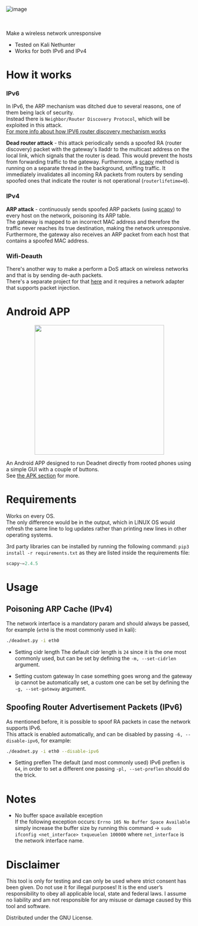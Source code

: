 ![image](https://user-images.githubusercontent.com/59119926/201936090-065e1301-6edd-4e1c-9ed7-aba5b75f5fd5.png)


</br></br>
Make a wireless network unresponsive
* Tested on Kali Nethunter
* Works for both IPv6 and IPv4

# How it works
### IPv6
In IPv6, the ARP mechanism was ditched due to several reasons, one of them being lack of security. </br>
Instead there is `Neighbor/Router Discovery Protocol`, which will be exploited in this attack. </br>
[For more info about how IPV6 router discovery mechanism works](https://en.wikipedia.org/wiki/Neighbor_Discovery_Protocol#Functions)</br>

**Dead router attack** - this attack periodically sends a spoofed RA (router discovery) packet with the gateway's lladdr to the multicast address on the local link, which signals that the router is dead. This would prevent the hosts from forwarding traffic to the gateway. Furthermore, a [scapy](https://github.com/secdev/scapy) method is running on a separate thread in the background, sniffing traffic. It immediately invalidates all incoming RA packets from routers by sending spoofed ones that indicate the router is not operational (`routerlifetime=0`). </br>

### IPv4
**ARP attack** - continuously sends spoofed ARP packets (using [scapy](https://github.com/secdev/scapy)) to every host on the network, poisoning its ARP table. </br>
The gateway is mapped to an incorrect MAC address and therefore the traffic never reaches its true destination, making the network unresponsive. </br>
Furthermore, the gateway also receives an ARP packet from each host that contains a spoofed MAC address.
</br>
### Wifi-Deauth
There's another way to make a perform a DoS attack on wireless networks and that is by sending de-auth packets.</br>
There's a separate project for that [here](https://github.com/flashnuke/wifi-deauth) and it requires a network adapter that supports packet injection.

# Android APP
<p align="center"><img src="https://github.com/flashnuke/deadnet/assets/59119926/fbb72f10-764c-4272-aa8c-8623f34b8ba2" width="350" ></p>

An Android APP designed to run Deadnet directly from rooted phones using a simple GUI with a couple of buttons. </br>
See [the APK section](https://github.com/flashnuke/deadnet/tree/main/apk) for more.

# Requirements
Works on every OS. </br>
The only difference would be in the output, which in LINUX OS would refresh the same line to log updates rather than printing new lines in other operating systems.

3rd party libraries can be installed by running the following command: `pip3 install -r requirements.txt` as they are listed inside the requirements file:
```python
scapy~=2.4.5
```
# Usage

## Poisoning ARP Cache (IPv4)

The network interface is a mandatory param and should always be passed, for example (`eth0` is the most commonly used in kali): 
```bash
./deadnet.py -i eth0
```

* Setting cidr length
The default cidr length is `24` since it is the one most commonly used, but can be set by defining the `-m, --set-cidrlen` argument.

* Setting custom gateway
In case something goes wrong and the gateway ip cannot be automatically set, a custom one can be set by defining the `-g, --set-gateway` argument.

## Spoofing Router Advertisement Packets (IPv6)
As mentioned before, it is possible to spoof RA packets in case the network supports IPv6. <br/>
This attack is enabled automatically, and can be disabled by passing `-6, --disable-ipv6`, for example:
```bash
./deadnet.py -i eth0 --disable-ipv6
```

* Setting preflen
The default (and most commonly used) IPv6 preflen is `64`, in order to set a different one passing `-pl, --set-preflen` should do the trick.

# Notes
* No buffer space available exception </br>
If the following exception occurs: ```Errno 105 No Buffer Space Available```
simply increase the buffer size by running this command -> `sudo ifconfig <net_interface> txqueuelen 100000` where `net_interface` is the network interface name. </br>

# Disclaimer

This tool is only for testing and can only be used where strict consent has been given. Do not use it for illegal purposes! It is the end user’s responsibility to obey all applicable local, state and federal laws. I assume no liability and am not responsible for any misuse or damage caused by this tool and software.

Distributed under the GNU License.
